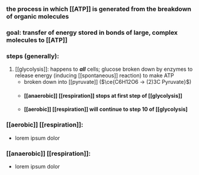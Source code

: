 ### the process in which [[ATP]] is generated from the breakdown of organic molecules

### goal: transfer of energy stored in bonds of large, complex molecules to [[ATP]]

### steps (generally):
1. [[glycolysis]]: happens to ***all*** cells; glucose broken down by enzymes to release energy (inducing [[spontaneous]] reaction) to make ATP
	- broken down into [[pyruvate]] ($\ce{C6H12O6 -> (2)3C Pyruvate}$)
	- #### [[anaerobic]] [[respiration]] stops at first step of [[glycolysis]]
	- #### [[aerobic]] [[respiration]] will continue to step 10 of [[glycolysis]

### [[aerobic]] [[respiration]]: 
- lorem ipsum dolor

### [[anaerobic]] [[respiration]]:
- lorem ipsum dolor

###